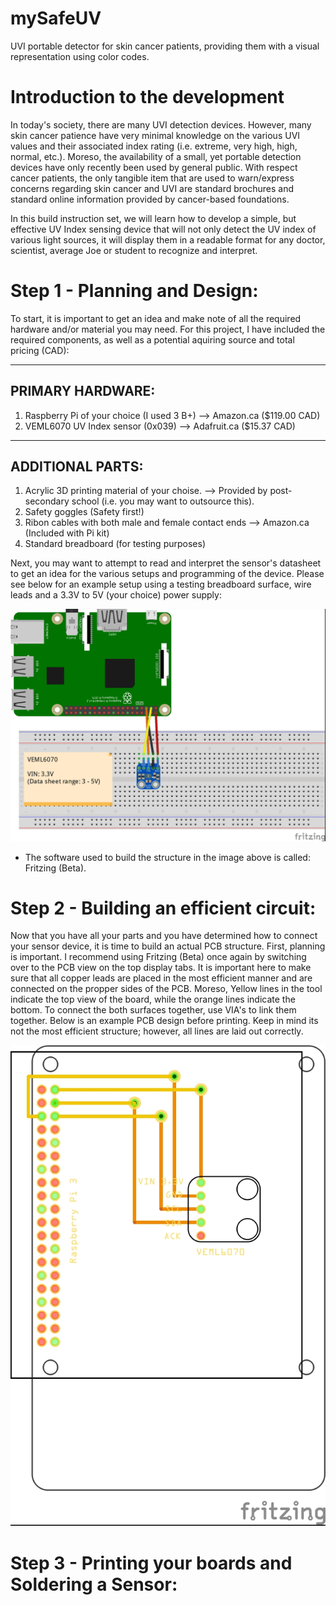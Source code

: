 # mySafeUV
UVI portable detector for skin cancer patients, providing them with a visual representation using color codes.

# Introduction to the development
In today's society, there are many UVI detection devices. However, many skin cancer patience have very minimal knowledge on the various UVI values and their associated index rating (i.e. extreme, very high, high, normal, etc.). Moreso, the availability of a small, yet portable detection devices have only recently been used by general public. With respect cancer patients, the only tangible item that are used to warn/express concerns regarding skin cancer and UVI are standard brochures and standard online information provided by cancer-based foundations.

In this build instruction set, we will learn how to develop a simple, but effective UV Index sensing device that will not only detect the UV index of various light sources, it will display them in a readable format for any doctor, scientist, average Joe or student to recognize and interpret.


# Step 1 - Planning and Design:

To start, it is important to get an idea and make note of all the required hardware and/or material you may need. For this project, I have included the required components, as well as a potential aquiring source and total pricing (CAD):

-----------------------------------------------------------------------------------
 PRIMARY HARDWARE:
-----------------------------------------------------------------------------------
  1) Raspberry Pi of your choice (I used 3 B+)
        --> Amazon.ca ($119.00 CAD)
  2) VEML6070 UV Index sensor (0x039) 
        --> Adafruit.ca ($15.37 CAD)
-----------------------------------------------------------------------------------
 ADDITIONAL PARTS:
-----------------------------------------------------------------------------------
  1) Acrylic 3D printing material of your choise.
        --> Provided by post-secondary school (i.e. you may want to outsource this).
  2) Safety goggles (Safety first!)
  3) Ribon cables with both male and female contact ends
        --> Amazon.ca (Included with Pi kit)
  4) Standard breadboard (for testing purposes)
  
  Next, you may want to attempt to read and interpret the sensor's datasheet to get an idea for the various setups and programming of the device. Please see below for an example setup using a testing breadboard surface, wire leads and a 3.3V to 5V (your choice) power supply:
  
![VEML6070 UV Index Breadboarding Prints](https://github.com/pctn0007/mySafeUV/blob/master/Documentation/mySafeUV_Breadboard_bb.jpg)

* The software used to build the structure in the image above is called: Fritzing (Beta).

# Step 2 - Building an efficient circuit:

Now that you have all your parts and you have determined how to connect your sensor device, it is time to build an actual PCB structure. First, planning is important. I recommend using Fritzing (Beta) once again by switching over to the PCB view on the top display tabs. It is important here to make sure that all copper leads are placed in the most efficient manner and are connected on the propper sides of the PCB. Moreso, Yellow lines in the tool indicate the top view of the board, while the orange lines indicate the bottom. To connect the both surfaces together, use VIA's to link them together. Below is an example PCB design before printing. Keep in mind its not the most efficient structure; however, all lines are laid out correctly.

![PCB Diagram - Fritzing](https://github.com/pctn0007/mySafeUV/blob/master/Documentation/mySafeUV_Breadboard_pcb.jpg)

# Step 3 - Printing your boards and Soldering a Sensor:




